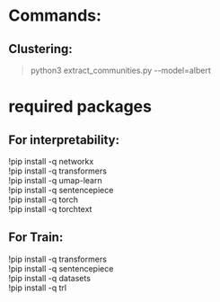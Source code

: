 # Commands:
## Clustering:
> python3 extract_communities.py --model=albert  <br>


# required packages
## For interpretability:
!pip install -q networkx  <br>
!pip install -q transformers  <br>
!pip install -q umap-learn  <br>
!pip install -q sentencepiece  <br>
!pip install -q torch  <br>
!pip install -q torchtext  <br>

## For Train:
!pip install -q transformers  <br>
!pip install -q sentencepiece  <br>
!pip install -q datasets  <br>
!pip install -q trl  <br>
